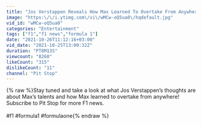 ```yaml
---
title: "Jos Verstappen Reveals How Max Learned To Overtake From Anywhere"
image: "https:\/\/i.ytimg.com\/vi\/wMCw-oQ5ua0\/hqdefault.jpg"
vid_id: "wMCw-oQ5ua0"
categories: "Entertainment"
tags: ["f1","f1 news","formula 1"]
date: "2021-10-26T11:12:16+03:00"
vid_date: "2021-10-25T13:00:32Z"
duration: "PT8M13S"
viewcount: "8268"
likeCount: "315"
dislikeCount: "11"
channel: "Pit Stop"
---
```

{% raw %}Stay tuned and take a look at what Jos Verstappen’s thoughts are about Max’s talents and how Max learned to overtake from anywhere! Subscribe to Pit Stop for more F1 news.<br /><br />#f1 #formula1 #formulaone{% endraw %}
